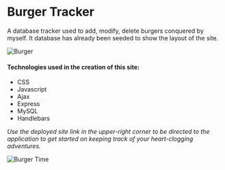 # Burger Tracker

A database tracker used to add, modify, delete burgers conquered by myself.  It database has already been seeded to show the layout of the site.

![Burger](https://jonmeidell.github.io/assets/images/burger.PNG)

#### Technologies used in the creation of this site:
* CSS
* Javascript
* Ajax
* Express
* MySQL
* Handlebars

_Use the deployed site link in the upper-right corner to be directed to the application to get started on keeping track of your heart-clogging adventures._

![Burger Time](https://jonmeidell.github.io/assets/images/burgertime.gif)
